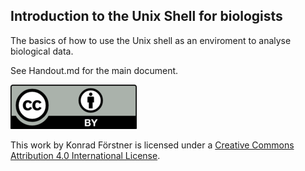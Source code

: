 ## Introduction to the Unix Shell for biologists

The basics of how to use the Unix shell as an enviroment to analyse
biological data.

See Handout.md for the main document.

![CC-BY](by.png)

This work by Konrad Förstner is licensed under a [Creative Commons
Attribution 4.0 International
License](https://creativecommons.org/licenses/by/4.0/).
